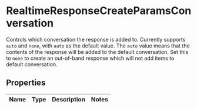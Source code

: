 

# RealtimeResponseCreateParamsConversation

Controls which conversation the response is added to. Currently supports `auto` and `none`, with `auto` as the default value. The `auto` value means that the contents of the response will be added to the default conversation. Set this to `none` to create an out-of-band response which  will not add items to default conversation. 

## Properties

| Name | Type | Description | Notes |
|------------ | ------------- | ------------- | -------------|



